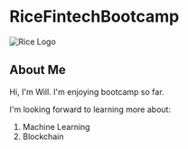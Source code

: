 # RiceFintechBootcamp
![Rice Logo](https://upload.wikimedia.org/wikipedia/commons/b/bc/Rice_Owls_logo.svg)
## About Me
Hi, I'm Will. I'm enjoying bootcamp so far. 

I'm looking forward to learning more about:

1. Machine Learning
2. Blockchain
